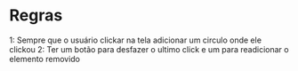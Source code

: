 # Regras

1: Sempre que o usuário clickar na tela adicionar um circulo onde ele clickou
2: Ter um botão para desfazer o ultimo click e um para readicionar o elemento removido
